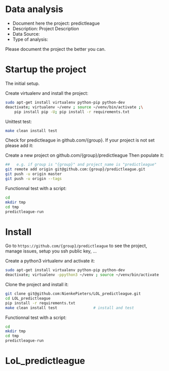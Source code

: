 # Data analysis
- Document here the project: predictleague
- Description: Project Description
- Data Source:
- Type of analysis:

Please document the project the better you can.

# Startup the project

The initial setup.

Create virtualenv and install the project:
```bash
sudo apt-get install virtualenv python-pip python-dev
deactivate; virtualenv ~/venv ; source ~/venv/bin/activate ;\
    pip install pip -U; pip install -r requirements.txt
```

Unittest test:
```bash
make clean install test
```

Check for predictleague in github.com/{group}. If your project is not set please add it:

Create a new project on github.com/{group}/predictleague
Then populate it:

```bash
##   e.g. if group is "{group}" and project_name is "predictleague"
git remote add origin git@github.com:{group}/predictleague.git
git push -u origin master
git push -u origin --tags
```

Functionnal test with a script:

```bash
cd
mkdir tmp
cd tmp
predictleague-run
```

# Install

Go to `https://github.com/{group}/predictleague` to see the project, manage issues,
setup you ssh public key, ...

Create a python3 virtualenv and activate it:

```bash
sudo apt-get install virtualenv python-pip python-dev
deactivate; virtualenv -ppython3 ~/venv ; source ~/venv/bin/activate
```

Clone the project and install it:

```bash
git clone git@github.com:NienkePieters/LOL_predictleague.git
cd LOL_predictleague
pip install -r requirements.txt
make clean install test                # install and test
```
Functionnal test with a script:

```bash
cd
mkdir tmp
cd tmp
predictleague-run
```
# LoL_predictleague
